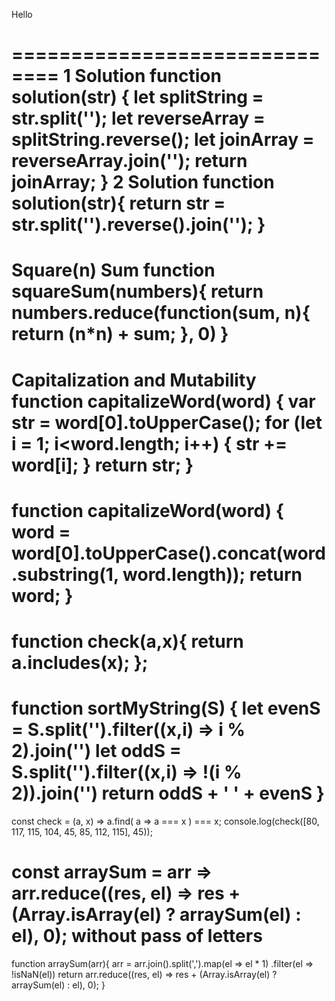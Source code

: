 Hello

==============================
1 Solution
function solution(str) {
let splitString = str.split('');
let reverseArray = splitString.reverse();
let joinArray = reverseArray.join('');
return joinArray;
}
2 Solution
function solution(str){
return str = str.split('').reverse().join('');
}
=============================
Square(n) Sum
function squareSum(numbers){
return numbers.reduce(function(sum, n){
return (n*n) + sum;
}, 0)
}
==============================
Capitalization and Mutability
function capitalizeWord(word) {
var str = word[0].toUpperCase();
for (let i = 1; i<word.length; i++) {
str += word[i];
}
return str;
}
==============================
function capitalizeWord(word) {
word = word[0].toUpperCase().concat(word.substring(1, word.length));
return word;
}
==============================
function check(a,x){
return a.includes(x);
};
=============================
function sortMyString(S) {
let evenS = S.split('').filter((x,i) => i % 2).join('')
let oddS = S.split('').filter((x,i) => !(i % 2)).join('')
return oddS + ' ' + evenS
}
===========================
const check = (a, x) => a.find( a => a === x ) === x;
console.log(check([80, 117, 115, 104, 45, 85, 112, 115], 45));

const arraySum = arr => arr.reduce((res, el) => res + (Array.isArray(el) ? arraySum(el) : el), 0);
without pass of letters
============================
function arraySum(arr){
arr = arr.join().split(',').map(el => el * 1)
.filter(el => !isNaN(el))
return arr.reduce((res, el) => res + (Array.isArray(el) ? arraySum(el) : el), 0);
}